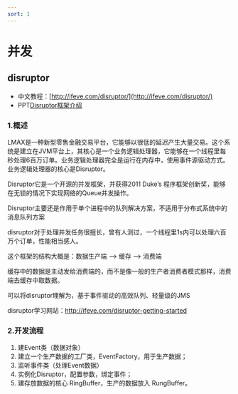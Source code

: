 ```yaml
---
sort: 1
---
```

# 并发

## disruptor

- 中文教程：[http://ifeve.com/disruptor/](http://ifeve.com/disruptor/)
- PPT[Disruptor框架介绍](file/Disruptor/Disruptor框架介绍.pptx)

### 1.概述

LMAX是一种新型零售金融交易平台，它能够以很低的延迟产生大量交易。这个系统是建立在JVM平台上，其核心是一个业务逻辑处理器，它能够在一个线程里每秒处理6百万订单。业务逻辑处理器完全是运行在内存中，使用事件源驱动方式。业务逻辑处理器的核心是Disruptor。

Disruptor它是一个开源的并发框架，并获得2011 Duke’s
程序框架创新奖，能够在无锁的情况下实现网络的Queue并发操作。

Disruptor主要还是作用于单个进程中的队列解决方案，不适用于分布式系统中的消息队列方案

disruptor对于处理并发任务很擅长，曾有人测过，一个线程里1s内可以处理六百万个订单，性能相当感人。

这个框架的结构大概是：数据生产端 --> 缓存 --> 消费端

缓存中的数据是主动发给消费端的，而不是像一般的生产者消费者模式那样，消费端去缓存中取数据。

可以将disruptor理解为，基于事件驱动的高效队列、轻量级的JMS

disruptor学习网站：http://ifeve.com/disruptor-getting-started

### 2.开发流程

1. 建Event类（数据对象）
2. 建立一个生产数据的工厂类，EventFactory，用于生产数据；
3. 监听事件类（处理Event数据）
4. 实例化Disruptor，配置参数，绑定事件；
5. 建存放数据的核心 RingBuffer，生产的数据放入 RungBuffer。